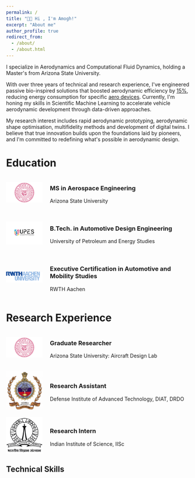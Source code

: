 ```yaml
---
permalink: /
title: "👋🏼 Hi , I'm Amogh!"
excerpt: "About me"
author_profile: true
redirect_from: 
  - /about/
  - /about.html
---
```


<!-- Add this div where you want the particle background to appear (typically at the top of your about.md or as a page wrapper)  -->
<div id="fluid-dynamics-particles" style="position: absolute; width: 35%; height: 500vh; top: 0; left: 0; z-index: -1;"></div>

<script>
document.addEventListener('DOMContentLoaded', function() {
  tsParticles.load("fluid-dynamics-particles", {
    fullScreen: {
      enable: false
    },
    fpsLimit: 60,
    particles: {
      number: {
        value: 80,
        density: {
          enable: true,
          value_area: 800
        }
      },
      color: {
        value: ["#4285f4", "#34a853", "#fbbc05", "#ea4335"],
        animation: {
          enable: true,
          speed: 20,
          sync: false
        }
      },
      shape: {
        type: "circle"
      },
      opacity: {
        value: 0.5,
        random: false,
        animation: {
          enable: true,
          speed: 0.5,
          minimumValue: 0.1,
          sync: false
        }
      },
      size: {
        value: 3,
        random: true,
        animation: {
          enable: true,
          speed: 2,
          minimumValue: 0.1,
          sync: false
        }
      },
      links: {
        enable: true,
        distance: 150,
        color: "#4285f4",
        opacity: 0.4,
        width: 1
      },
      move: {
        enable: true,
        speed: 2,
        direction: "none",
        random: true,
        straight: false,
        outModes: {
          default: "out"
        },
        attract: {
          enable: true,
          rotateX: 600,
          rotateY: 1200
        }
      }
    },
    interactivity: {
      detectsOn: "canvas",
      events: {
        onHover: {
          enable: true,
          mode: "repulse"
        },
        onClick: {
          enable: true,
          mode: "push"
        },
        resize: true
      },
      modes: {
        repulse: {
          distance: 100,
          duration: 0.4
        },
        push: {
          quantity: 4
        }
      }
    },
    detectRetina: true
  });
});
</script>


I specialize in Aerodynamics and Computational Fluid Dynamics, holding a Master's from Arizona State University. 

With over three years of technical and research experience, I've engineered passive bio-inspired solutions that boosted aerodynamic efficiency by [15%](https://amogh-kulkarni.github.io/publication/2010-10-01-paper-title-number-2), reducing energy consumption for specific [aero devices](https://amogh-kulkarni.github.io/portfolio/project1/). Currently, I'm honing my skills in Scientific Machine Learning to accelerate vehicle aerodynamic development through data-driven approaches.

My research interest includes rapid aerodynamic prototyping, aerodynamic shape optimisation, multifidelity methods and development of digital twins. I believe that true innovation builds upon the foundations laid by pioneers, and I'm committed to redefining what's possible in aerodynamic design.


# Education



<!-- Education Entry 1 -->
<div style="display: flex; align-items: center; margin-bottom: 20px;">
  <img src="/images/asu_logo.png" alt="Arizona State University Logo" style="width: 100px; height: auto; margin-right: 20px;">
  <div>
    <h3>MS in Aerospace Engineering</h3>
    <p>Arizona State University</p>
  </div>
</div>

<!-- Education Entry 2 -->
<div style="display: flex; align-items: center; margin-bottom: 20px;">
  <img src="/images/upes_logo.jpg" alt="University of Petroleum and Energy Studies Logo" style="width: 100px; height: auto; margin-right: 20px;">
  <div>
    <h3>B.Tech. in Automotive Design Engineering</h3>
    <p>University of Petroleum and Energy Studies</p>
  </div>
</div>

<!-- Education Entry 3 -->
<div style="display: flex; align-items: center; margin-bottom: 20px;">
  <img src="/images/rwth_logo.png" alt="RWTH Aachen Logo" style="width: 100px; height: auto; margin-right: 20px;">
  <div>
    <h3>Executive Certification in Automotive and Mobility Studies</h3>
    <p>RWTH Aachen</p>
  </div>
</div>



# Research Experience



<!-- RE Entry 1 -->
<div style="display: flex; align-items: center; margin-bottom: 20px;">
  <img src="/images/asu_logo.png" alt="Arizona State University Logo" style="width: 100px; height: auto; margin-right: 20px;">
  <div>
    <h3>Graduate Researcher</h3>
    <p>Arizona State University: Aircraft Design Lab</p>
  </div>
</div>

<!-- RE Entry 2 -->
<div style="display: flex; align-items: center; margin-bottom: 20px;">
  <img src="/images/DIAT_logo.png" alt="DIAT, DRDO Logo" style="width: 100px; height: auto; margin-right: 20px;">
  <div>
    <h3>Research Assistant</h3>
    <p>Defense Institute of Advanced Technology, DIAT, DRDO</p>
  </div>
</div>

<!-- RE Entry 3 -->
<div style="display: flex; align-items: center; margin-bottom: 20px;">
  <img src="/images/IISc_Master_Seal_Black_logo.jpg" alt="IISc Logo" style="width: 100px; height: auto; margin-right: 20px;">
  <div>
    <h3>Research Intern</h3>
    <p>Indian Institute of Science, IISc</p>
  </div>
</div>


<div class="skills-visualization">
  <h2>Technical Skills</h2>
  <canvas id="skillsChart" width="400" height="400"></canvas>
</div>

<!-- adding skill radar map to the landing page--> 

<script>
document.addEventListener('DOMContentLoaded', function()  {
  const ctx = document.getElementById('skillsChart').getContext('2d');
  const skillsChart = new Chart(ctx, {
    type: 'radar',
    data: {
      labels: ['CFD', 'Scientific ML', 'Aerodynamics', 'Programming', 'CAD', 'Research'],
      datasets: [{
        label: 'Skill Level',
        data: [90, 85, 95, 80, 75, 90],
        backgroundColor: 'rgba(54, 162, 235, 0.2)',
        borderColor: 'rgba(54, 162, 235, 1)',
        pointBackgroundColor: 'rgba(54, 162, 235, 1)',
        pointBorderColor: '#fff',
        pointHoverBackgroundColor: '#fff',
        pointHoverBorderColor: 'rgba(54, 162, 235, 1)'
      }]
    },
    options: {
      responsive: true,
      scales: {
        r: {
          angleLines: {
            display: true
          },
          suggestedMin: 0,
          suggestedMax: 100
        }
      }
    }
  });
});
</script>
